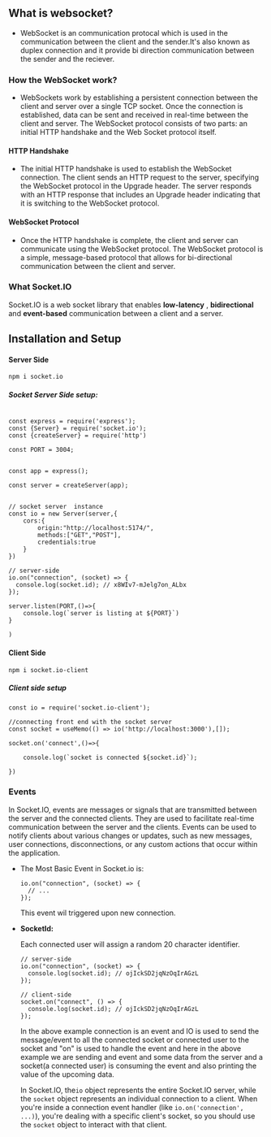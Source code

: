 ## What is websocket?

* WebSocket is an communication protocal which is used in  the communication between the  client and the sender.It's also known as duplex  connection and it provide bi direction communication between the  sender and the reciever.

### How the WebSocket work?
* WebSockets work by establishing a persistent connection between the client and server over a single TCP socket. Once the connection is established, data can be sent and received in real-time between the client and server.
The WebSocket protocol consists of two parts: an initial HTTP handshake and the Web Socket protocol itself.

#### HTTP Handshake
* The initial HTTP handshake is used to establish the WebSocket connection. The client sends an HTTP request to the server, specifying the WebSocket protocol in the Upgrade header. The server responds with an HTTP response that includes an Upgrade header indicating that it is switching to the WebSocket protocol.

#### WebSocket Protocol
* Once the HTTP handshake is complete, the client and server can communicate using the WebSocket protocol. The WebSocket protocol is a simple, message-based protocol that allows for bi-directional communication between the client and server.


### What Socket.IO

Socket.IO is a  web socket library that enables  **low-latency** , **bidirectional** and **event-based** communication between a client and a server.


## Installation and Setup

#### Server Side

```
npm i socket.io
```


##### Socket Server Side setup:

```

const express = require('express');
const {Server} = require('socket.io');
const {createServer} = require('http')

const PORT = 3004;


const app = express();

const server = createServer(app);


// socket server  instance
const io = new Server(server,{
    cors:{
        origin:"http://localhost:5174/",
        methods:["GET","POST"],
        credentials:true
    }
})

// server-side
io.on("connection", (socket) => {
  console.log(socket.id); // x8WIv7-mJelg7on_ALbx
});

server.listen(PORT,()=>{
    console.log(`server is listing at ${PORT}`)
}

)
```

#### Client Side
```
npm i socket.io-client
```

##### Client side setup
```
const io = require('socket.io-client');

//connecting front end with the socket server
const socket = useMemo(() => io('http://localhost:3000'),[]);

socket.on('connect',()=>{

    console.log(`socket is connected ${socket.id}`);

})

```

### Events

In Socket.IO, events are messages or signals that are transmitted between the server and the connected clients. They are used to facilitate real-time communication between the server and the clients. Events can be used to notify clients about various changes or updates, such as new messages, user connections, disconnections, or any custom actions that occur within the application.

* The Most Basic Event in Socket.io is:

  ```
  io.on("connection", (socket) => {
    // ...
  });
  ```

  This event wil triggered upon new connection.
* **SocketId:**

  Each connected user  will assign a random 20 character identifier.

  ```
  // server-side
  io.on("connection", (socket) => {
    console.log(socket.id); // ojIckSD2jqNzOqIrAGzL
  });

  // client-side
  socket.on("connect", () => {
    console.log(socket.id); // ojIckSD2jqNzOqIrAGzL
  });
  ```

  In the above example connection is an event and IO is used to send the message/event to all the connected socket or connected user to the socket and "on" is used to handle the event and here in the above example we are sending and event and some data from the server and  a socket(a connected user) is consuming the event and also printing the value of the upcoming data.

    In Socket.IO, the`io` object represents the entire Socket.IO server, while the `socket` object represents an individual connection to a client. When you're inside a connection event handler (like `io.on('connection', ...)`), you're dealing with a specific client's socket, so you should use the `socket` object to interact with that client.
